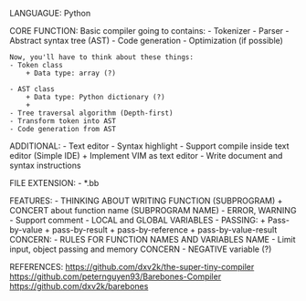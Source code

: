 LANGUAGUE: Python

CORE FUNCTION:
    Basic compiler going to contains: 
    - Tokenizer 
    - Parser 
    - Abstract syntax tree (AST) 
    - Code generation 
    - Optimization (if possible)

    Now, you'll have to think about these things: 
    - Token class
        + Data type: array (?)

    - AST class
        + Data type: Python dictionary (?)
        + 
    - Tree traversal algorithm (Depth-first)
    - Transform token into AST
    - Code generation from AST

ADDITIONAL: 
    - Text editor 
    - Syntax highlight
    - Support compile inside text editor (Simple IDE)
        + Implement VIM as text editor 
    - Write document and syntax instructions  

FILE EXTENSION: 
    - *.bb

FEATURES: 
    - THINKING ABOUT WRITING FUNCTION (SUBPROGRAM) 
        + CONCERT about function name (SUBPROGRAM NAME)
    - ERROR, WARNING 
    - Support comment
    - LOCAL and GLOBAL VARIABLES 
    - PASSING: 
        + Pass-by-value 
        + pass-by-result
        + pass-by-reference
        + pass-by-value-result
CONCERN: 
    - RULES FOR FUNCTION NAMES AND VARIABLES NAME
    - Limit input, object passing and memory CONCERN
    - NEGATIVE variable (?)

REFERENCES: 
	https://github.com/dxv2k/the-super-tiny-compiler
	https://github.com/peternguyen93/Barebones-Compiler
    https://github.com/dxv2k/barebones







